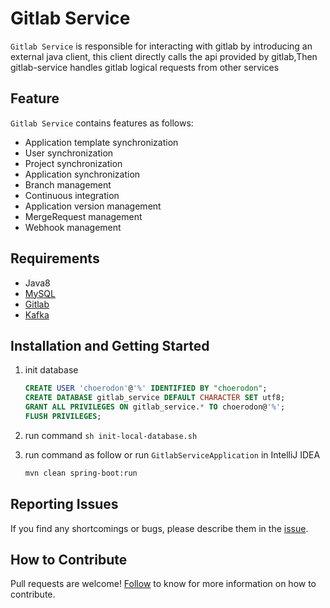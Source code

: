 # Gitlab Service
`Gitlab Service` is responsible for interacting with gitlab by introducing an external java client, this client directly calls the api provided by gitlab,Then gitlab-service handles gitlab logical requests from other services

## Feature
`Gitlab Service` contains features as follows:
- Application template synchronization
- User synchronization
- Project synchronization
- Application synchronization
- Branch management
- Continuous integration
- Application version management
- MergeRequest management
- Webhook management


## Requirements
- Java8
- [MySQL](https://www.mysql.com)
- [Gitlab](https://gitlab.com)
- [Kafka](https://kafka.apache.org)

## Installation and Getting Started
1. init database

    ```sql
    CREATE USER 'choerodon'@'%' IDENTIFIED BY "choerodon";
    CREATE DATABASE gitlab_service DEFAULT CHARACTER SET utf8;
    GRANT ALL PRIVILEGES ON gitlab_service.* TO choerodon@'%';
    FLUSH PRIVILEGES;
    ```
1. run command `sh init-local-database.sh`
1. run command as follow or run `GitlabServiceApplication` in IntelliJ IDEA

    ```bash
    mvn clean spring-boot:run
    ```

## Reporting Issues
If you find any shortcomings or bugs, please describe them in the [issue](https://github.com/choerodon/choerodon/issues/new?template=issue_template.md).

## How to Contribute
Pull requests are welcome! [Follow](https://github.com/choerodon/choerodon/blob/master/CONTRIBUTING.md) to know for more information on how to contribute.
